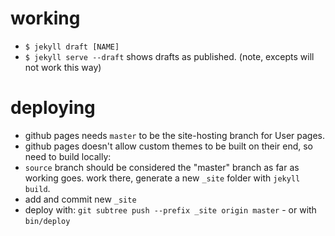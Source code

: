 # working

- `$ jekyll draft [NAME]`
- `$ jekyll serve --draft` shows drafts as published. (note, excepts will not work this way)

# deploying
- github pages needs `master` to be the site-hosting branch for User pages.
- github pages doesn't allow custom themes to be built on their end, so need to build locally:
- `source` branch should be considered the "master" branch as far as working goes. work there, generate a new `_site` folder with `jekyll build`.
- add and commit new `_site`
- deploy with: `git subtree push --prefix _site origin master` - or with `bin/deploy`
